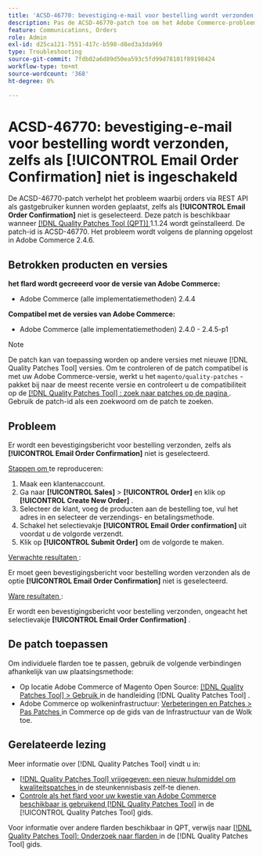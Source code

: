 ```yaml
---
title: 'ACSD-46770: bevestiging-e-mail voor bestelling wordt verzonden, zelfs als [!UICONTROL Email Order Confirmation] niet is ingeschakeld'
description: Pas de ACSD-46770-patch toe om het Adobe Commerce-probleem op te lossen, waarbij e-mails ter bevestiging van de bestelling worden verzonden, zelfs als [!UICONTROL Email Order Confirmation] niet is geselecteerd.
feature: Communications, Orders
role: Admin
exl-id: d25ca121-7551-417c-b598-d8ed3a3da969
type: Troubleshooting
source-git-commit: 7fdb02a6d89d50ea593c5fd99d78101f89198424
workflow-type: tm+mt
source-wordcount: '368'
ht-degree: 0%

---
```


# ACSD-46770: bevestiging-e-mail voor bestelling wordt verzonden, zelfs als **[!UICONTROL Email Order Confirmation]** niet is ingeschakeld

De ACSD-46770-patch verhelpt het probleem waarbij orders via REST API als gastgebruiker kunnen worden geplaatst, zelfs als **[!UICONTROL Email Order Confirmation]** niet is geselecteerd. Deze patch is beschikbaar wanneer [[!DNL Quality Patches Tool (QPT)] ](https://experienceleague.adobe.com/nl/docs/commerce-operations/tools/quality-patches-tool/quality-patches-tool-to-self-serve-quality-patches) 1.1.24 wordt geïnstalleerd. De patch-id is ACSD-46770. Het probleem wordt volgens de planning opgelost in Adobe Commerce 2.4.6.

## Betrokken producten en versies

**het flard wordt gecreeerd voor de versie van Adobe Commerce:**

* Adobe Commerce (alle implementatiemethoden) 2.4.4

**Compatibel met de versies van Adobe Commerce:**

* Adobe Commerce (alle implementatiemethoden) 2.4.0 - 2.4.5-p1

>[!NOTE]
>
>De patch kan van toepassing worden op andere versies met nieuwe [!DNL Quality Patches Tool] versies. Om te controleren of de patch compatibel is met uw Adobe Commerce-versie, werkt u het `magento/quality-patches` -pakket bij naar de meest recente versie en controleert u de compatibiliteit op de [[!DNL Quality Patches Tool] : zoek naar patches op de pagina ](https://experienceleague.adobe.com/tools/commerce-quality-patches/index.html?lang=nl-NL) . Gebruik de patch-id als een zoekwoord om de patch te zoeken.

## Probleem

Er wordt een bevestigingsbericht voor bestelling verzonden, zelfs als **[!UICONTROL Email Order Confirmation]** niet is geselecteerd.

<u> Stappen om </u> te reproduceren:

1. Maak een klantenaccount.
1. Ga naar **[!UICONTROL Sales]** > **[!UICONTROL Order]** en klik op **[!UICONTROL Create New Order]** .
1. Selecteer de klant, voeg de producten aan de bestelling toe, vul het adres in en selecteer de verzendings- en betalingsmethode.
1. Schakel het selectievakje **[!UICONTROL Email Order confirmation]** uit voordat u de volgorde verzendt.
1. Klik op **[!UICONTROL Submit Order]** om de volgorde te maken.

<u> Verwachte resultaten </u>:

Er moet geen bevestigingsbericht voor bestelling worden verzonden als de optie **[!UICONTROL Email Order Confirmation]** niet is geselecteerd.

<u> Ware resultaten </u>:

Er wordt een bevestigingsbericht voor bestelling verzonden, ongeacht het selectievakje **[!UICONTROL Email Order Confirmation]** .

## De patch toepassen

Om individuele flarden toe te passen, gebruik de volgende verbindingen afhankelijk van uw plaatsingsmethode:

* Op locatie Adobe Commerce of Magento Open Source: [[!DNL Quality Patches Tool] > Gebruik ](/help/tools/quality-patches-tool/usage.md) in de handleiding [!DNL Quality Patches Tool] .
* Adobe Commerce op wolkeninfrastructuur: [ Verbeteringen en Patches > Pas Patches ](https://experienceleague.adobe.com/docs/commerce-cloud-service/user-guide/develop/upgrade/apply-patches.html?lang=nl-NL) in Commerce op de gids van de Infrastructuur van de Wolk toe.

## Gerelateerde lezing

Meer informatie over [!DNL Quality Patches Tool] vindt u in:

* [[!DNL Quality Patches Tool]  vrijgegeven: een nieuw hulpmiddel om kwaliteitspatches ](https://experienceleague.adobe.com/nl/docs/commerce-operations/tools/quality-patches-tool/quality-patches-tool-to-self-serve-quality-patches) in de steunkennisbasis zelf-te dienen.
* [ Controle als het flard voor uw kwestie van Adobe Commerce beschikbaar is gebruikend  [!DNL Quality Patches Tool]](/help/tools/quality-patches-tool/patches-available-in-qpt/check-patch-for-magento-issue-with-magento-quality-patches.md) in de [!UICONTROL Quality Patches Tool] gids.


Voor informatie over andere flarden beschikbaar in QPT, verwijs naar [[!DNL Quality Patches Tool]: Onderzoek naar flarden ](https://experienceleague.adobe.com/tools/commerce-quality-patches/index.html?lang=nl-NL) in de [!DNL Quality Patches Tool] gids.
